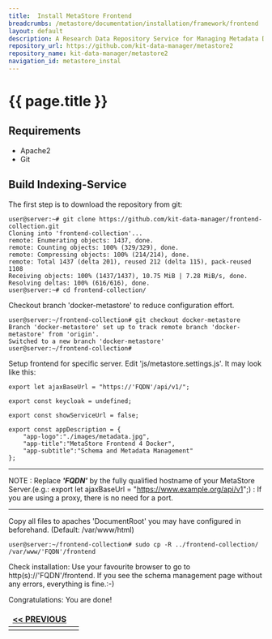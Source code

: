 ```yaml
---
title:  Install MetaStore Frontend
breadcrumbs: /metastore/documentation/installation/framework/frontend
layout: default
description: A Research Data Repository Service for Managing Metadata Documents based on JSON or XML.
repository_url: https://github.com/kit-data-manager/metastore2
repository_name: kit-data-manager/metastore2
navigation_id: metastore_instal
---
```


# {{ page.title }} 

## Requirements
- Apache2
- Git

## Build Indexing-Service
The first step is to download the repository from git:
```
user@server:~# git clone https://github.com/kit-data-manager/frontend-collection.git
Cloning into 'frontend-collection'...
remote: Enumerating objects: 1437, done.
remote: Counting objects: 100% (329/329), done.
remote: Compressing objects: 100% (214/214), done.
remote: Total 1437 (delta 201), reused 212 (delta 115), pack-reused 1108
Receiving objects: 100% (1437/1437), 10.75 MiB | 7.28 MiB/s, done.
Resolving deltas: 100% (616/616), done.
user@server:~# cd frontend-collection/
```
Checkout branch 'docker-metastore' to reduce configuration effort.
```
user@server:~/frontend-collection# git checkout docker-metastore
Branch 'docker-metastore' set up to track remote branch 'docker-metastore' from 'origin'.
Switched to a new branch 'docker-metastore'
user@server:~/frontend-collection# 
```
Setup frontend for specific server. Edit 'js/metastore.settings.js'.
It may look like this:
```
export let ajaxBaseUrl = "https://'FQDN'/api/v1/";

export const keycloak = undefined;

export const showServiceUrl = false;

export const appDescription = {
    "app-logo":"./images/metadata.jpg",
    "app-title":"MetaStore Frontend 4 Docker",
    "app-subtitle":"Schema and Metadata Management"
};
```
--- 
NOTE
: Replace ***'FQDN'*** by the fully qualified hostname of your MetaStore Server.(e.g.: export let ajaxBaseUrl = "https://www.example.org/api/v1";)
: If you are using a proxy, there is no need for a port.

--- 

Copy all files to apaches 'DocumentRoot' you may have configured in beforehand. (Default: /var/www/html)
```
user@server:~/frontend-collection# sudo cp -R ../frontend-collection/ /var/www/'FQDN'/frontend
```
Check installation:
Use your favourite browser to go to http(s)://'FQDN'/frontend.
If you see the schema management page without any errors, everything is fine.:-)

Congratulations: You are done! 
    
<style>
td, th {
   border: none!important;
}
</style>
| [<< PREVIOUS](setup-apache-as-proxy.html) ||
|:----|----:|
| | |
